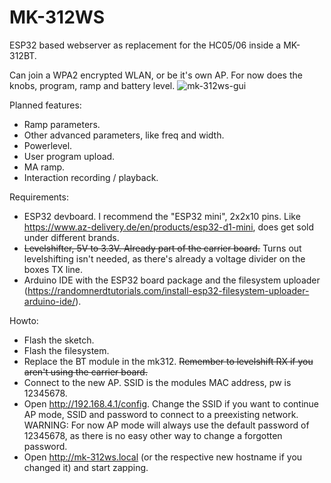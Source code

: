 # MK-312WS
ESP32 based webserver as replacement for the HC05/06 inside a MK-312BT.

Can join a WPA2 encrypted WLAN, or be it's own AP.
For now does the knobs, program, ramp and battery level. 
![mk-312ws-gui](https://user-images.githubusercontent.com/6365508/127098461-b83a2a7a-fb84-4c39-a2a6-4bc5771fbe6b.png)

Planned features:
- Ramp parameters.
- Other advanced parameters, like freq and width.
- Powerlevel.
- User program upload.
- MA ramp.
- Interaction recording / playback.

Requirements:
- ESP32 devboard. I recommend the "ESP32 mini", 2x2x10 pins. Like https://www.az-delivery.de/en/products/esp32-d1-mini, does get sold under different brands.
- ~~Levelshifter, 5V to 3.3V. Already part of the carrier board.~~ Turns out levelshifting isn't needed, as there's already a voltage divider on the boxes TX line.
- Arduino IDE with the ESP32 board package and the filesystem uploader (https://randomnerdtutorials.com/install-esp32-filesystem-uploader-arduino-ide/).


Howto:
- Flash the sketch.
- Flash the filesystem.
- Replace the BT module in the mk312. ~~Remember to levelshift RX if you aren't using the carrier board.~~
- Connect to the new AP. SSID is the modules MAC address, pw is 12345678.
- Open http://192.168.4.1/config. Change the SSID if you want to continue AP mode, SSID and password to connect to a preexisting network.
WARNING: For now AP mode will always use the default password of 12345678, as there is no easy other way to change a forgotten password.
- Open http://mk-312ws.local (or the respective new hostname if you changed it) and start zapping.
